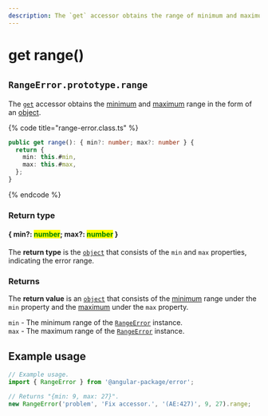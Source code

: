 ```yaml
---
description: The `get` accessor obtains the range of minimum and maximum
---
```


# get range()

## ​`RangeError.prototype.range`

The [`get`](https://developer.mozilla.org/en-US/docs/Web/JavaScript/Reference/Functions/get) accessor obtains the [minimum](get-min.md) and [maximum](get-max.md) range in the form of an [object](https://developer.mozilla.org/en-US/docs/Web/JavaScript/Reference/Global\_Objects/Object).

{% code title="range-error.class.ts" %}
```typescript
public get range(): { min?: number; max?: number } {
  return {
    min: this.#min,
    max: this.#max,
  };
}
```
{% endcode %}

### Return type

#### { min?: <mark style="color:green;">number</mark>; max?: <mark style="color:green;">number</mark> }

The **return type** is the [`object`](https://www.typescriptlang.org/docs/handbook/basic-types.html#object) that consists of the `min` and `max` properties, indicating the error range.

### Returns

The **return value** is an [`object`](https://developer.mozilla.org/en-US/docs/Web/JavaScript/Reference/Global\_Objects/Object) that consists of the [minimum](get-min.md) range under the `min` property and the [maximum](get-max.md) under the `max` property.

`min` - The minimum range of the [`RangeError`](broken-reference) instance.\
`max` - The maximum range of the [`RangeError`](broken-reference) instance.

## Example usage

```typescript
// Example usage.
import { RangeError } from '@angular-package/error';

// Returns "{min: 9, max: 27}".
new RangeError('problem', 'Fix accessor.', '(AE:427)', 9, 27).range;
```
